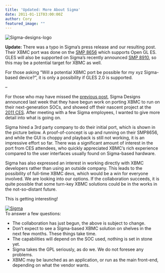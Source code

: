 ```yaml
---
title: 'Updated: More About Sigma'
date: 2011-01-11T03:00:00Z
author: Cory
featured_image: ""
---
```

![](/sites/default/files/uploads/Sigma-designs-logo-120x101.jpg "Sigma-designs-logo")

 **Update:** There was a typo in Sigma’s press release and our resulting post. Their XBMC port was done on the [SMP 8656](https://www.sigmadesigns.com/set-top-box-iptv-hybrid-socs/) which supports Open GL ES. GLES will also be supported on Sigma’s recently announced [SMP 8910](https://www.sigmadesigns.com/), so this may be a potential target for XBMC as well.

 For those asking “Will a potential XBMC port be possible for my xyz Sigma-based device?”, it is only a possibility if GLES 2.0 is supported.

 –

 For those who may have missed the [previous post](/article/xbmc-port-sigma), Sigma Designs announced last week that they have begun work on porting XBMC to run on their next-generation SOCs, and showed off their nascent project at the [2011 CES](https://www.ces.tech/). After meeting with a few Sigma employees, I wanted to give more detail into what is going on.

 Sigma hired a 3rd party company to do their initial port, which is shown in the picture below. A proof-of-concept is up and running on their SMP8656, and while the GUI is choppy and playback is still not working, it is an impressive effort so far. There was a significant amount of i﻿nterest in the port from CES attendees, who quickly appreciated XBMC’s rich experience compared to the user interfaces usually found on Sigma-based hardware.

 Sigma has also expressed an interest in working directly with XBMC developers rather than using an outside company. This leads to the possibility of full-time XBMC devs, which would be a win for everyone involved. We are looking into our options. If the collaboration succeeds, it is quite possible that some turn-key XBMC solutions could be in the works in the not-so-distant future.

 This is getting interesting!

 [![](/sites/default/files/uploads/sigma-small.png "Sigma")](/sites/default/files/uploads/sigma-resized.jpg)  
 To answer a few questions:

 
 * The collaboration has just begun, the above is subject to change.
 * Don’t expect to see a Sigma-based XBMC solution on shelves in the next few months. These things take time.
 * The capabilities will depend on the SOC used, nothing is set in stone yet.
 * Sigma takes the GPL seriously, as do we. We do not foresee any problems.
 * XBMC may be launched as an application, or run as the main front-end, depending on what the vendor wants.
 
 